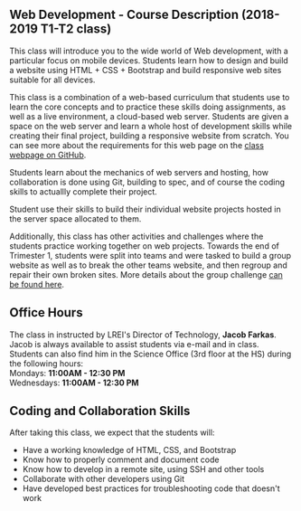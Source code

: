 ## Web Development - Course Description (2018-2019 T1-T2 class)

This class will introduce you to the wide world of Web development, with a particular focus on mobile devices. Students learn how to design and build a website using HTML + CSS + Bootstrap and build responsive web sites suitable for all devices. 
 
This class is a combination of a web-based curriculum that students use to learn the core concepts and to practice these skills doing assignments, as well as a live environment, a cloud-based web server.  Students are given a space on the web server and learn a whole host of development skills while creating their final project, building a responsive website from scratch. You can see more about the requirements for this web page on the [class webpage on GitHub](https://github.com/lrei-coding/web-design_18-19).
 
Students learn about the mechanics of web servers and hosting, how collaboration is done using Git, building to spec, and of course the coding skills to actuallly complete their project.

Student use their skills to build their individual website projects hosted in the server space allocated to them.
 
Additionally, this class has other activities and challenges where the students practice working together on web projects. Towards the end of Trimester 1, students were split into teams and were tasked to build a group website as well as to break the other teams website, and then regroup and repair their own broken sites. More details about the group challenge [can be found here](https://github.com/lrei-coding/web-design_18-19/blob/master/Group-Challenges/red-vs-blue_webdesign.md).

## Office Hours

The class in instructed by LREI's Director of Technology, **Jacob Farkas**.  
Jacob is always available to assist students via e-mail and in class. Students can also find him in the Science Office (3rd floor at the HS) during the following hours:  
Mondays: **11:00AM - 12:30 PM**   
Wednesdays: **11:00AM - 12:30 PM**   

## Coding and Collaboration Skills

After taking this class, we expect that the students will:
- Have a working knowledge of HTML, CSS, and Bootstrap
- Know how to properly comment and document code
- Know how to develop in a remote site, using SSH and other tools
- Collaborate with other developers using Git
- Have developed best practices for troubleshooting code that doesn't work
